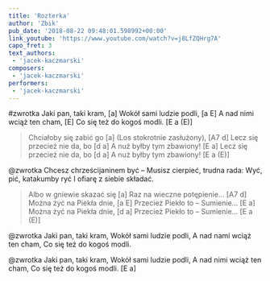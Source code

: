 ```yaml
---
title: 'Rozterka'
author: 'Zbik'
pub_date: '2018-08-22 09:48:01.598992+00:00'
link_youtube: 'https://www.youtube.com/watch?v=j8LfZQHrg7A'
capo_fret: 3
text_authors:
 - 'jacek-kaczmarski'
composers:
 - 'jacek-kaczmarski'
performers:
 - 'jacek-kaczmarski'
---
```


#zwrotka
Jaki pan, taki kram, [a]
Wokół sami ludzie podli, [a E]
A nad nimi wciąż ten cham, [E]
Co się też do kogoś modli. [E a (E)]

>Chciałoby się zabić go [a]
>(Los stokrotnie zasłużony), [A7 d]
>Lecz się przecież nie da, bo [d a]
>A nuż byłby tym zbawiony! [E a]
>Lecz się przecież nie da, bo [d a]
>A nuż byłby tym zbawiony! [E a (E)]

@zwrotka
Chcesz chrześcijaninem być –
Musisz cierpieć, trudna rada:
Wyć, pić, katakumby ryć
I ofiarę z siebie składać.

>Albo w gniewie skazać się [a]
>Raz na wieczne potępienie… [A7 d]
>Można żyć na Piekła dnie, [a E]
>Przecież Piekło to – Sumienie… [E a]
>Można żyć na Piekła dnie, [d a]
>Przecież Piekło to – Sumienie… [E a (E)]

@zwrotka
Jaki pan, taki kram,
Wokół sami ludzie podli,
A nad nami wciąż ten cham,
Co się też do kogoś modli.

@zwrotka
Jaki pan, taki kram,
Wokół sami ludzie podli,
A nad nimi wciąż ten cham,
Co się też do kogoś modli. [E a]